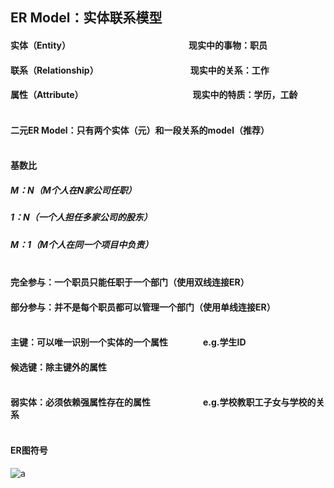 ## ER Model：实体联系模型
#### 实体（Entity）　　　　　　　　　　　　　　现实中的事物：职员
#### 联系（Relationship）　　　　　　　　　　　现实中的关系：工作
#### 属性（Attribute）　　　　　　　　　　　　　现实中的特质：学历，工龄　<br/><br/>
#### 二元ER Model：只有两个实体（元）和一段关系的model（推荐）　<br/><br/>
#### 基数比
##### M：N（M个人在N家公司任职）      
##### 1：N（一个人担任多家公司的股东）     
##### M：1（M个人在同一个项目中负责）　<br/><br/>
#### 完全参与：一个职员只能任职于一个部门（使用双线连接ER）
#### 部分参与：并不是每个职员都可以管理一个部门（使用单线连接ER）　<br/><br/>
#### 主键：可以唯一识别一个实体的一个属性　　　　e.g.学生ID
#### 候选键：除主键外的属性　　<br/><br/>
#### 弱实体：必须依赖强属性存在的属性　　　　　　e.g.学校教职工子女与学校的关系　<br/><br/>
#### ER图符号
![a](https://sm.ms/image/41Ybgdhvux3jXzt)

